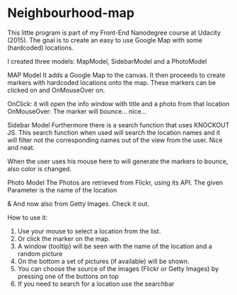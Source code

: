 # Neighbourhood-map
This little program is part of my Front-End Nanodegree course at Udacity (2015).
The goal is to create an easy to use Google Map with some (hardcoded) locations.

I created three models: MapModel, SidebarModel and a PhotoModel

MAP Model
It adds a Google Map to the canvas. It then proceeds to create markers with hardcoded locations onto the map.
These markers can be clicked on and OnMouseOver on.

  OnClick: it will open the info window with title and a photo from that location
  OnMouseOver: The marker will bounce... nice...

Sidebar Model
Furthermore there is a search function that uses KNOCKOUT JS. This search function when used will search the location names
and it will filter not the corresponding names out of the view from the user. Nice and neat.

When the user uses his mouse here to will generate the markers to bounce, also color is changed.

Photo Model
The Photos are retrieved from Flickr, using its API. The given Parameter is the name of the location

& And now also from Getty Images. Check it out.


How to use it:

1. Use your mouse to select a location from the list.
2. Or click the marker on the map.
3. A window (tooltip) will be seen with the name of the location and a random picture
4. On the bottom a set of pictures (if available) will be shown.
5. You can choose the source of the images (Flickr or Getty Images) by pressing one of the buttons on top
6. If you need to search for a location use the searchbar

